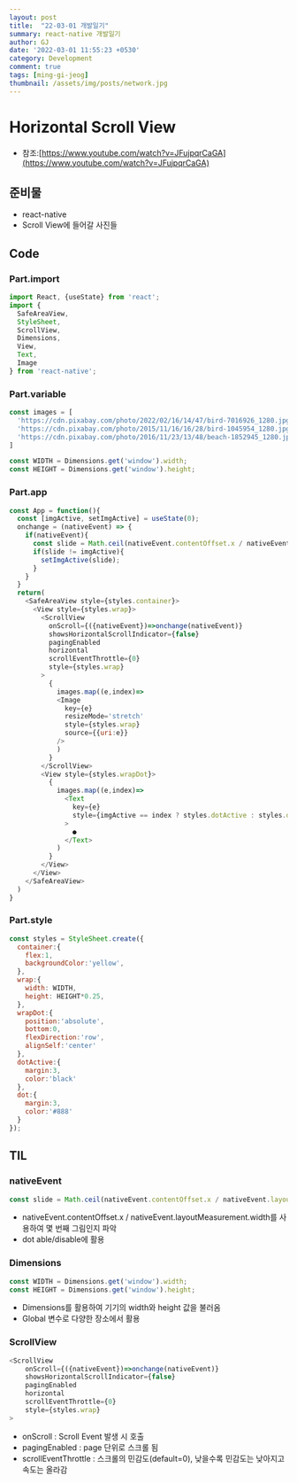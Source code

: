 ```yaml
---
layout: post
title:  "22-03-01 개발일기"
summary: react-native 개발일기
author: GJ
date: '2022-03-01 11:55:23 +0530'
category: Development
comment: true
tags: [ming-gi-jeog]
thumbnail: /assets/img/posts/network.jpg
---
```


# Horizontal Scroll View
- 참조:[https://www.youtube.com/watch?v=JFujpqrCaGA](https://www.youtube.com/watch?v=JFujpqrCaGA)

## 준비물
- react-native
- Scroll View에 들어갈 사진들

## Code

### Part.import

```js
import React, {useState} from 'react';
import {
  SafeAreaView,
  StyleSheet,
  ScrollView,
  Dimensions,
  View,
  Text,
  Image
} from 'react-native';
```

### Part.variable

```js
const images = [
  'https://cdn.pixabay.com/photo/2022/02/16/14/47/bird-7016926_1280.jpg',
  'https://cdn.pixabay.com/photo/2015/11/16/16/28/bird-1045954_1280.jpg',
  'https://cdn.pixabay.com/photo/2016/11/23/13/48/beach-1852945_1280.jpg'
]

const WIDTH = Dimensions.get('window').width;
const HEIGHT = Dimensions.get('window').height;
```

### Part.app

```js
const App = function(){
  const [imgActive, setImgActive] = useState(0);
  onchange = (nativeEvent) => {
    if(nativeEvent){
      const slide = Math.ceil(nativeEvent.contentOffset.x / nativeEvent.layoutMeasurement.width);
      if(slide != imgActive){
        setImgActive(slide);
      }
    }
  }
  return(
    <SafeAreaView style={styles.container}>
      <View style={styles.wrap}>
        <ScrollView
          onScroll={({nativeEvent})=>onchange(nativeEvent)}
          showsHorizontalScrollIndicator={false}
          pagingEnabled
          horizontal
          scrollEventThrottle={0}
          style={styles.wrap}
        >
          {
            images.map((e,index)=>
            <Image
              key={e}
              resizeMode='stretch'
              style={styles.wrap}
              source={{uri:e}}
            />
            )
          }
        </ScrollView>
        <View style={styles.wrapDot}>
          {
            images.map((e,index)=>
              <Text
                key={e}
                style={imgActive == index ? styles.dotActive : styles.dot}
              >
                ●
              </Text>
            )
          }
        </View>
      </View>
    </SafeAreaView>
  )
}
```

### Part.style

```js
const styles = StyleSheet.create({
  container:{
    flex:1,
    backgroundColor:'yellow',
  },
  wrap:{
    width: WIDTH,
    height: HEIGHT*0.25,
  },
  wrapDot:{
    position:'absolute',
    bottom:0,
    flexDirection:'row',
    alignSelf:'center'
  },
  dotActive:{
    margin:3,
    color:'black'
  },
  dot:{
    margin:3,
    color:'#888'
  }
});
```

## TIL

### nativeEvent

```js
const slide = Math.ceil(nativeEvent.contentOffset.x / nativeEvent.layoutMeasurement.width);
```

- nativeEvent.contentOffset.x / nativeEvent.layoutMeasurement.width를 사용하여 몇 번째 그림인지 파악
- dot able/disable에 활용

### Dimensions

```js
const WIDTH = Dimensions.get('window').width;
const HEIGHT = Dimensions.get('window').height;
```

- Dimensions를 활용하여 기기의 width와 height 값을 불러옴
- Global 변수로 다양한 장소에서 활용

### ScrollView

```js
<ScrollView
    onScroll={({nativeEvent})=>onchange(nativeEvent)}
    showsHorizontalScrollIndicator={false}
    pagingEnabled
    horizontal
    scrollEventThrottle={0}
    style={styles.wrap}
>
```

- onScroll : Scroll Event 발생 시 호출
- pagingEnabled : page 단위로 스크롤 됨
- scrollEventThrottle : 스크롤의 민감도(default=0), 낮을수록 민감도는 낮아지고 속도는 올라감
